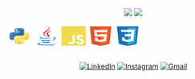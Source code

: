 <div align="center">
  <img height="180em" src="https://github-readme-stats.vercel.app/api?username=PxS00&show_icons=true&title_color=8b2bfa&text_color=e1d8ff&icon_color=bb6bd9&bg_color=0d1117&include_all_commits=true&count_private=true"/>
  <img height="180em" src="https://github-readme-stats.vercel.app/api/top-langs/?username=PxS00&layout=compact&langs_count=10&title_color=8b2bfa&text_color=e1d8ff&icon_color=bb6bd9&bg_color=0d1117&hide=scss,shell,makefile"/>
</div>

<br>

<div align="left">
  <img alt="Python" height="40" width="50" src="https://raw.githubusercontent.com/devicons/devicon/master/icons/python/python-original.svg">
  <img alt="Java" height="40" width="50" src="https://raw.githubusercontent.com/devicons/devicon/master/icons/java/java-original.svg">
  <img alt="JavaScript" height="40" width="50" src="https://raw.githubusercontent.com/devicons/devicon/master/icons/javascript/javascript-plain.svg">
  <img alt="HTML" height="40" width="50" src="https://raw.githubusercontent.com/devicons/devicon/master/icons/html5/html5-original.svg">
  <img alt="CSS" height="40" width="50" src="https://raw.githubusercontent.com/devicons/devicon/master/icons/css3/css3-original.svg">
</div>

##

<div align="center">
  
  [![LinkedIn](https://img.shields.io/badge/LinkedIn-0077B5?style=for-the-badge&logo=linkedin&logoColor=white)](https://www.linkedin.com/in/lucas-rossoni-dieder/)
  [![Instagram](https://img.shields.io/badge/Instagram-E4405F?style=for-the-badge&logo=instagram&logoColor=white)](https://instagram.com/luc_rossoni)
  [![Gmail](https://img.shields.io/badge/Gmail-D14836?style=for-the-badge&logo=gmail&logoColor=white)](mailto:lucas.rossonidd@gmail.com)
</div>
